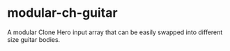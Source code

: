 # modular-ch-guitar
A modular Clone Hero input array that can be easily swapped into different size guitar bodies.
